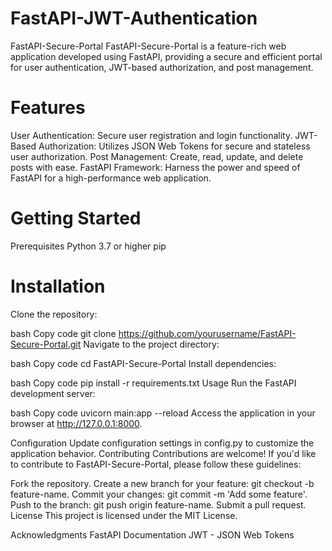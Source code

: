 # FastAPI-JWT-Authentication
FastAPI-Secure-Portal
FastAPI-Secure-Portal is a feature-rich web application developed using FastAPI, providing a secure and efficient portal for user authentication, JWT-based authorization, and post management.

# Features
User Authentication: Secure user registration and login functionality.
JWT-Based Authorization: Utilizes JSON Web Tokens for secure and stateless user authorization.
Post Management: Create, read, update, and delete posts with ease.
FastAPI Framework: Harness the power and speed of FastAPI for a high-performance web application.

# Getting Started
Prerequisites
Python 3.7 or higher
pip

# Installation
Clone the repository:

bash
Copy code
git clone https://github.com/yourusername/FastAPI-Secure-Portal.git
Navigate to the project directory:

bash
Copy code
cd FastAPI-Secure-Portal
Install dependencies:

bash
Copy code
pip install -r requirements.txt
Usage
Run the FastAPI development server:

bash
Copy code
uvicorn main:app --reload
Access the application in your browser at http://127.0.0.1:8000.

Configuration
Update configuration settings in config.py to customize the application behavior.
Contributing
Contributions are welcome! If you'd like to contribute to FastAPI-Secure-Portal, please follow these guidelines:

Fork the repository.
Create a new branch for your feature: git checkout -b feature-name.
Commit your changes: git commit -m 'Add some feature'.
Push to the branch: git push origin feature-name.
Submit a pull request.
License
This project is licensed under the MIT License.

Acknowledgments
FastAPI Documentation
JWT - JSON Web Tokens

